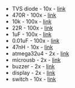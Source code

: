- TVS diode - 10x - [link](https://www.digikey.com/product-detail/en/littelfuse-inc/PESD0603-240/PESD0603-240CT-ND/1813513)
- 470R - 100x - [link](https://www.digikey.com/product-detail/en/yageo/RC0603JR-07470RL/311-470GRCT-ND/729738)
- 10k - 100x - [link](https://www.digikey.com/product-detail/en/yageo/RC0603JR-0710KL/311-10KGRCT-ND/729647)
- 22R - 100x - [link](https://www.digikey.com/product-detail/en/te-connectivity-passive-product/CRGCQ0603J22R/A130081CT-ND/8577913)
- 1uF - 100x - [link](https://www.digikey.com/product-detail/en/samsung-electro-mechanics/CL10A105KP8NNNC/1276-1182-1-ND/3889268)
- 0.01uF - 100x - [link](https://www.digikey.com/product-detail/en/kemet/C0603C103M5RACTU/399-7842-1-ND/3471565)
- 47nH - 10x - [link](https://www.digikey.com/product-detail/en/johanson-technology-inc/L-14C47NJV4T/712-1442-1-ND/1914892)
- atmega32u4 - 2x - [link](https://www.digikey.com/product-detail/en/microchip-technology/ATMEGA32U4RC-AU/ATMEGA32U4RC-AU-ND/2507982)
- microusb - 2x - [link](https://www.digikey.com/product-detail/en/amphenol-icc-fci/10118192-0002LF/609-5379-1-ND/8555650)
- buzzer - 2x - [link](https://www.digikey.com/product-detail/en/murata-electronics/PKM13EPYH4002-B0/490-4697-ND/1219328)
- display - 2x - [link](https://www.digikey.com/product-detail/en/lite-on-inc/LTC-4627JF/160-1548-5-ND/408221)
- switch - 10x - [link](https://www.digikey.com/product-detail/en/te-connectivity-alcoswitch-switches/FSM14JSMAS/450-2161-ND/5343810)
